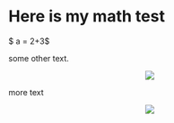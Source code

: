 

# Here is my math test
$ a = 2+3$

some other text.

<!-- $$\hat{h} = 1 - \frac{1}{\log P} \sum_{i=0}^{P - 1} p'(y = c_i | x) \log p'(y = c_i | x)$$ --> 

<div align="center"><img style="background: white;" src="https://render.githubusercontent.com/render/math?math="></div>

more text

<!-- $$\hat{h} = 1 - \frac{1}{\log P} \sum_{i=0}^{P - 1} p'(y = c_i | x) \log p'(y = c_i | x)$$ --> 

<div align="center"><img style="background: white;" src="../../../../../../svg/2DqH8FEQ1A.svg"></div>